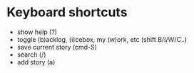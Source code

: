 # Keyboard shortcuts

* show help (?)
* toggle (b)acklog, (i)cebox, my (w)ork, etc (shift B/I/W/C..)
* save current story (cmd-S)
* search (/)
* add story (a)
